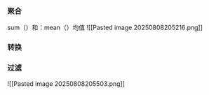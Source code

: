 ### 聚合
sum（）和：mean（）均值
![[Pasted image 20250808205216.png]]

### 转换
### 过滤
![[Pasted image 20250808205503.png]]
